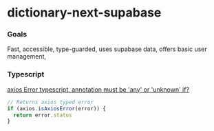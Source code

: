 # dictionary-next-supabase

### Goals

Fast, accessible, type-guarded, uses supabase data, offers basic user management,

### Typescript

[axios Error typescript, annotation must be 'any' or 'unknown' if?](https://stackoverflow.com/questions/69264472/axios-error-typescript-annotation-must-be-any-or-unknown-if)

```javascript
// Returns axios typed error 
if (axios.isAxiosError(error)) {
  return error.status
}
```
